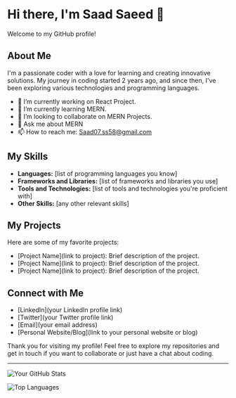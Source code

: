 # Hi there, I'm Saad Saeed 👋

Welcome to my GitHub profile!

## About Me

I'm a passionate coder with a love for learning and creating innovative solutions. My journey in coding started 2 years ago, and since then, I've been exploring various technologies and programming languages. 

- 🔭 I’m currently working on React Project.
- 🌱 I’m currently learning MERN.
- 👯 I’m looking to collaborate on MERN Projects.
- 💬 Ask me about MERN
- 📫 How to reach me: Saad07.ss58@gmail.com

## My Skills

- **Languages:** [list of programming languages you know]
- **Frameworks and Libraries:** [list of frameworks and libraries you use]
- **Tools and Technologies:** [list of tools and technologies you're proficient with]
- **Other Skills:** [any other relevant skills]

## My Projects

Here are some of my favorite projects:

- [Project Name](link to project): Brief description of the project.
- [Project Name](link to project): Brief description of the project.
- [Project Name](link to project): Brief description of the project.

## Connect with Me

- [LinkedIn](your LinkedIn profile link)
- [Twitter](your Twitter profile link)
- [Email](your email address)
- [Personal Website/Blog](link to your personal website or blog)

Thank you for visiting my profile! Feel free to explore my repositories and get in touch if you want to collaborate or just have a chat about coding.

---

![Your GitHub Stats](https://github-readme-stats.vercel.app/api?username=your-github-username&show_icons=true&theme=radical)

![Top Languages](https://github-readme-stats.vercel.app/api/top-langs/?username=your-github-username&layout=compact&theme=radical)


